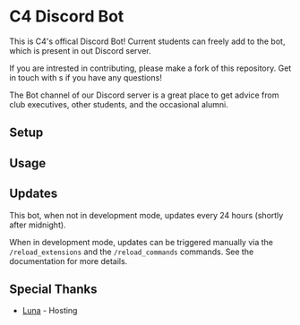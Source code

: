 # C4 Discord Bot

This is C4's offical Discord Bot! Current students can freely add to the bot, which is present in out Discord server.

If you are intrested in contributing, please make a fork of this repository. Get in touch with s if you have any questions!

The Bot channel of our Discord server is a great place to get advice from club executives, other students, and the occasional alumni.

## Setup

## Usage

## Updates

This bot, when not in development mode, updates every 24 hours (shortly after midnight).

When in development mode, updates can be triggered manually via the `/reload_extensions` and the `/reload_commands` commands. See the documentation for more details.

## Special Thanks

* [Luna](https://github.com/itsactuallyluna9) - Hosting
